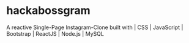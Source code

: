 # hackabossgram

A reactive Single-Page Instagram-Clone  built with 
| CSS | JavaScript | Bootstrap | ReactJS  | Node.js | MySQL
